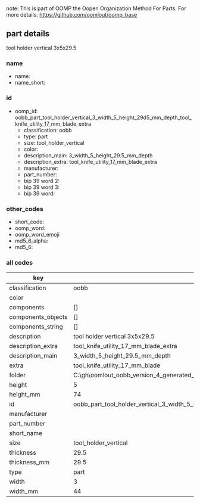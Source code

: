 #   

note: This is part of OOMP the Oopen Organization Method For Parts. For more details: https://github.com/oomlout/oomp_base

##  part details



tool holder vertical 3x5x29.5

### name
* name: 
* name_short: 
### id
* oomp_id: oobb_part_tool_holder_vertical_3_width_5_height_29d5_mm_depth_tool_knife_utility_17_mm_blade_extra
  * classification: oobb
  * type: part
  * size: tool_holder_vertical
  * color: 
  * description_main: 3_width_5_height_29.5_mm_depth
  * description_extra: tool_knife_utility_17_mm_blade_extra
  * manufacturer: 
  * part_number: 
  * bip 39 word 2: 
  * bip 39 word 3: 
  * bip 39 word: 

### other_codes
* short_code: 
* oomp_word: 
* oomp_word_emoji 
* md5_6_alpha: 
* md5_6: 









### all codes 
| key | value |  
| --- | --- |  
| classification | oobb |  
| color |  |  
| components | [] |  
| components_objects | [] |  
| components_string | [] |  
| description | tool holder vertical 3x5x29.5 |  
| description_extra | tool_knife_utility_17_mm_blade_extra |  
| description_main | 3_width_5_height_29.5_mm_depth |  
| extra | tool_knife_utility_17_mm_blade |  
| folder | C:\gh\oomlout_oobb_version_4_generated_parts\things\oobb_part_tool_holder_vertical_3_width_5_height_29d5_mm_depth_tool_knife_utility_17_mm_blade_extra |  
| height | 5 |  
| height_mm | 74 |  
| id | oobb_part_tool_holder_vertical_3_width_5_height_29d5_mm_depth_tool_knife_utility_17_mm_blade_extra |  
| manufacturer |  |  
| part_number |  |  
| short_name |  |  
| size | tool_holder_vertical |  
| thickness | 29.5 |  
| thickness_mm | 29.5 |  
| type | part |  
| width | 3 |  
| width_mm | 44 |  
